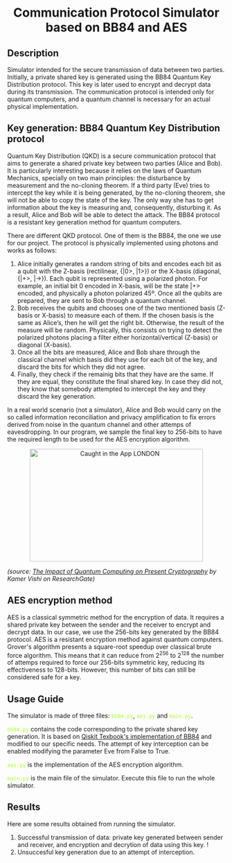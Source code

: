 <h1 align="center"> Communication Protocol Simulator based on BB84 and AES </h1>

## Description
Simulator intended for the secure transmission of data between two parties. Initially, a private shared key is generated using the BB84 Quantum Key Distribution protocol. This key is later used to encrypt and decrypt data during its transmission. The communication protocol is intended only for quantum computers, and a quantum channel is necessary for an actual physical implementation.

## Key generation: BB84 Quantum Key Distribution protocol

Quantum Key Distribution (QKD) is a secure communication protocol that aims to generate a shared private key between two parties (Alice and Bob). It is particularly interesting because it relies on the laws of Quantum Mechanics, specially on two main principles: the disturbance by measurement and the no-cloning theorem. If a third party (Eve) tries to intercept the key while it is being generated, by the no-cloning theorem, she will not be able to copy the state of the key. The only way she has to get information about the key is measuring and, consequently, disturbing it. As a result, Alice and Bob will be able to detect the attack. The BB84 protocol is a resistant key generation method for quantum computers.

There are different QKD protocol. One of them is the BB84, the one we use for our project. The protocol is physically implemented using photons and works as follows:

1. Alice initially generates a random string of bits and encodes each bit as a qubit with the Z-basis (rectilinear, {|0>, |1>}) or the X-basis (diagonal, {|+>, |->}). Each qubit is represented using a polarized photon. For example, an initial bit 0 encoded in X-basis, will be the state |+> encoded, and physically a photon polarized 45º. Once all the qubits are prepared, they are sent to Bob through a quantum channel.
2. Bob receives the qubits and chooses one of the two mentioned basis (Z-basis or X-basis) to measure each of them. If the chosen basis is the same as Alice’s, then he will get the right bit. Otherwise, the result of the measure will be random. Physically, this consists on trying to detect the polarized photons placing a filter either horizontal/vertical (Z-basis) or diagonal (X-basis).
3. Once all the bits are measured, Alice and Bob share through the classical channel which basis did they use for each bit of the key, and discard the bits for which they did not agree.
4. Finally, they check if the remainig bits that they have are the same. If they are equal, they constitute the final shared key. In case they did not, they know that somebody attempted to intercept the key and they discard the key generation.

In a real world scenario (not a simulator), Alice and Bob would carry on the so called information reconciliation and privacy amplification to fix errors derived from noise in the quantum channel and other attemps of eavesdropping. 
In our program, we sample the final key to 256-bits to have the required length to be used for the AES encryption algorithm.


<p align="center">
  <a data-flickr-embed="true" data-header="true" href="https://www.researchgate.net/figure/Key-exchange-in-the-BB84-protocol-implemented-with-polarization-of-photons-adapted-from_fig1_324115273" title="">
    <img src="https://github.com/Jpark99/Quantum_Security/assets/10427379/257c7751-839a-42ac-a252-b19378e0b12f" width="400" height="260" alt="Caught in the App LONDON">
  </a>
</p>

_(source: [The Impact of Quantum Computing on Present Cryptography](https://www.researchgate.net/figure/Key-exchange-in-the-BB84-protocol-implemented-with-polarization-of-photons-adapted-from_fig1_324115273) by Kamer Vishi on ResearchGate)_


## AES encryption method
AES is a classical symmetric method for the encryption of data. It requires a shared private key between the sender and the receiver to encrypt and decrypt data. In our case, we use the 256-bits key generated by the BB84 protocol. AES is a resistant encryption method against quantum computers. Grover's algorithm presents a square-root speedup over classical brute force algorithm. This means that it can reduce from 2<sup>256</sup> to 2<sup>128</sup> the number of attemps required to force our 256-bits symmetric key, reducing its effectiveness to 128-bits. However, this number of bits can still be considered safe for a key.

## Usage Guide
The simulator is made of three files: <code style="color : greenyellow">bb84.py</code>, <code style="color : greenyellow">aes.py</code> and <code style="color : greenyellow">main.py</code>.

<code style="color : greenyellow">bb84.py</code> contains the code corresponding to the private shared key generation. It is based on [Qiskit Texbook's implementation of BB84](https://github.com/Qiskit/textbook/blob/main/notebooks/ch-algorithms/quantum-key-distribution.ipynb) and modified to our specific needs. The attempt of key interception can be enabled modifying the parameter Eve from False to True.

<code style="color : greenyellow">aes.py</code> is the implementation of the AES encryption algorithm.

<code style="color : greenyellow">main.py</code> is the main file of the simulator. Execute this file to run the whole simulator.

## Results
Here are some results obtained from running the simulator.

1. Successful transmission of data: private key generated between sender and receiver, and encryption and decrytion of data using this key.
! 
2. Unsuccesful key generation due to an attempt of interception.
